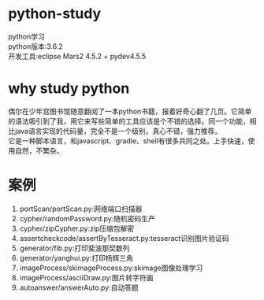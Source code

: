 # python-study
python学习  
python版本:3.6.2  
开发工具:eclipse Mars2 4.5.2 + pydev4.5.5  
# why study python
偶尔在少年宫图书馆随意翻阅了一本python书籍，报着好奇心翻了几页。它简单的语法吸引到了我，用它来写些简单的工具应该是个不错的选择。同一个功能，相比java语言实现的代码量，完全不是一个级别，真心不错，强力推荐。  
它是一种脚本语言，和javascript、gradle、shell有很多共同之处。上手快速，使用自然，不繁杂。
# 案例
1. portScan/portScan.py:网络端口扫描器  
2. cypher/randomPassword.py:随机密码生产  
3. cypher/zipCypher.py:zip压缩包解密  
4. assertcheckcode/assertByTesseract.py:tesseract识别图片验证码
5. generator/fib.py:打印斐波那契数列
6. generator/yanghui.py:打印杨辉三角
7. imageProcess/skimageProcess.py:skimage图像处理学习
8. imageProcess/asciiDraw.py:图片转字符画
9. autoanswer/answerAuto.py:自动答题
